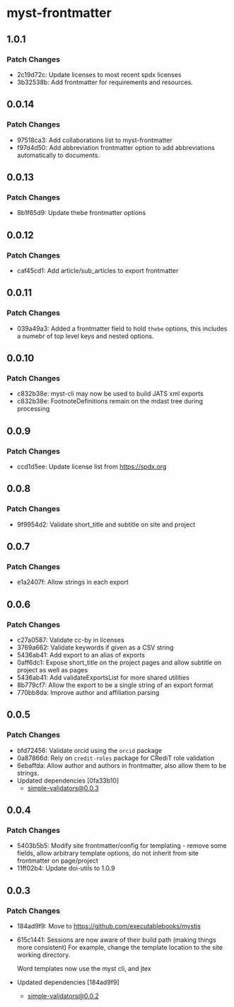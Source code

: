 # myst-frontmatter

## 1.0.1

### Patch Changes

- 2c19d72c: Update licenses to most recent spdx licenses
- 3b32538b: Add frontmatter for requirements and resources.

## 0.0.14

### Patch Changes

- 97518ca3: Add collaborations list to myst-frontmatter
- f97d4d50: Add abbreviation frontmatter option to add abbreviations automatically to documents.

## 0.0.13

### Patch Changes

- 8b1f65d9: Update thebe frontmatter options

## 0.0.12

### Patch Changes

- caf45cd1: Add article/sub_articles to export frontmatter

## 0.0.11

### Patch Changes

- 039a49a3: Added a frontmatter field to hold `thebe` options, this includes a numebr of top level keys and nested options.

## 0.0.10

### Patch Changes

- c832b38e: myst-cli may now be used to build JATS xml exports
- c832b38e: FootnoteDefinitions remain on the mdast tree during processing

## 0.0.9

### Patch Changes

- ccd1d5ee: Update license list from https://spdx.org

## 0.0.8

### Patch Changes

- 9f9954d2: Validate short_title and subtitle on site and project

## 0.0.7

### Patch Changes

- e1a2407f: Allow strings in each export

## 0.0.6

### Patch Changes

- c27a0587: Validate cc-by in licenses
- 3769a662: Validate keywords if given as a CSV string
- 5436ab41: Add export to an alias of exports
- 0aff6dc1: Expose short_title on the project pages and allow subtitle on project as well as pages
- 5436ab41: Add validateExportsList for more shared utilities
- 8b779cf7: Allow the export to be a single string of an export format
- 770bb8da: Improve author and affiliation parsing

## 0.0.5

### Patch Changes

- bfd72456: Validate orcid using the `orcid` package
- 0a87866d: Rely on `credit-roles` package for CRediT role validation
- 6ebaffda: Allow author and authors in frontmatter, also allow them to be strings.
- Updated dependencies [0fa33b10]
  - simple-validators@0.0.3

## 0.0.4

### Patch Changes

- 5403b5b5: Modify site frontmatter/config for templating - remove some fields, allow arbitrary template options, do not inherit from site frontmatter on page/project
- 11ff02b4: Update doi-utils to 1.0.9

## 0.0.3

### Patch Changes

- 184ad9f9: Move to https://github.com/executablebooks/mystjs
- 615c1441: Sessions are now aware of their build path (making things more consistent)
  For example, change the template location to the site working directory.

  Word templates now use the myst cli, and jtex

- Updated dependencies [184ad9f9]
  - simple-validators@0.0.2
